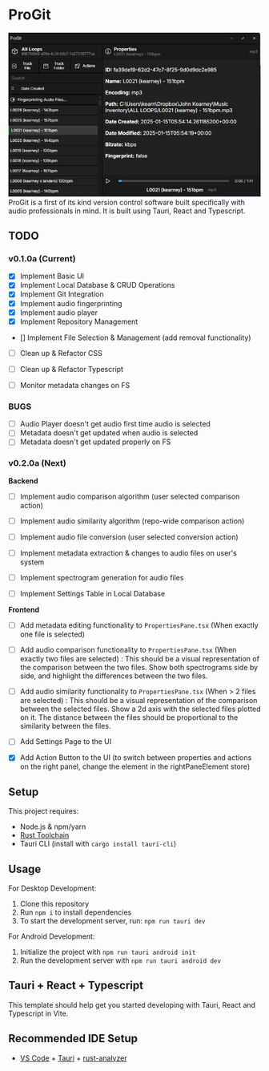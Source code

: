 # ProGit

![ProGit 0.1.0a](./src/assets/img/0.1.0a.png)
ProGit is a first of its kind version control software built specifically with audio professionals in mind. It is built using Tauri, React and Typescript.

## TODO

### v0.1.0a (Current)
- [x] Implement Basic UI
- [x] Implement Local Database & CRUD Operations
- [x] Implement Git Integration
- [x] Implement audio fingerprinting
- [x] Implement audio player
- [x] Implement Repository Management
- [] Implement File Selection & Management (add removal functionality)
- [ ] Clean up & Refactor CSS 
- [ ] Clean up & Refactor Typescript
- [ ] Monitor metadata changes on FS


### BUGS 
- [ ] Audio Player doesn't get audio first time audio is selected
- [ ] Metadata doesn't get updated when audio is selected
- [ ] Metadata doesn't get updated properly on FS 

### v0.2.0a (Next)
**Backend**
- [ ] Implement audio comparison algorithm (user selected comparison action)
- [ ] Implement audio similarity algorithm (repo-wide comparison action)
- [ ] Implement audio file conversion (user selected conversion action)
- [ ] Implement metadata extraction & changes to audio files on user's system
- [ ] Implement spectrogram generation for audio files
- [ ] Implement Settings Table in Local Database


**Frontend**
- [ ] Add metadata editing functionality to `PropertiesPane.tsx` (When exactly one file is selected)

- [ ] Add audio comparison functionality to `PropertiesPane.tsx` (When exactly two files are selected) : This should be a visual representation of the comparison between the two files. Show both spectrograms side by side, and highlight the differences between the two files. 

- [ ] Add audio similarity functionality to `PropertiesPane.tsx` (When > 2 files are selected) : This should be a visual representation of the comparison between the selected files. Show a 2d axis with the selected files plotted on it. The distance between the files should be proportional to the similarity between the files.

- [ ] Add Settings Page to the UI

- [x] Add Action Button to the UI (to switch between properties and actions on the right panel, change the element in the rightPaneElement store)

## Setup

This project requires:
- Node.js & npm/yarn
- [Rust Toolchain](https://rustup.rs/)
- Tauri CLI (install with `cargo install tauri-cli`)

## Usage
For Desktop Development: 
1. Clone this repository
2. Run `npm i` to install dependencies
3. To start the development server, run: `npm run tauri dev`

For Android Development:
1. Initialize the project with `npm run tauri android init`
2. Run the development server with `npm run tauri android dev`
## Tauri + React + Typescript

This template should help get you started developing with Tauri, React and Typescript in Vite.

## Recommended IDE Setup

- [VS Code](https://code.visualstudio.com/) + [Tauri](https://marketplace.visualstudio.com/items?itemName=tauri-apps.tauri-vscode) + [rust-analyzer](https://marketplace.visualstudio.com/items?itemName=rust-lang.rust-analyzer)

